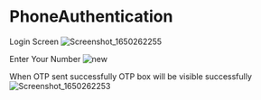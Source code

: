 # PhoneAuthentication

Login Screen
![Screenshot_1650262255](https://user-images.githubusercontent.com/74703957/163764428-224b4a9b-78a6-440c-9402-a5def6628c33.png)

Enter Your Number 
![new](https://user-images.githubusercontent.com/74703957/163764439-522221c7-9571-4d90-a6b3-82b26e1b366b.png)

When OTP sent successfully OTP box will be visible successfully
![Screenshot_1650262253](https://user-images.githubusercontent.com/74703957/163764446-01af1c23-68fd-4c63-b3c4-dcedffe473ad.png)
